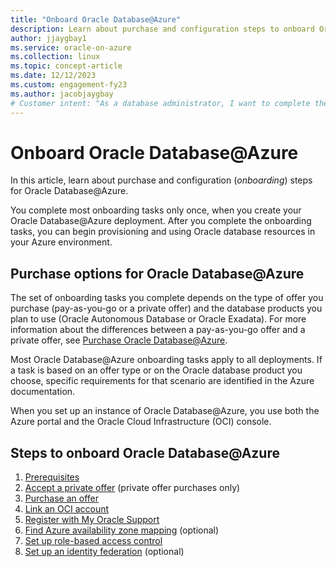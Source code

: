 ```yaml
---
title: "Onboard Oracle Database@Azure"
description: Learn about purchase and configuration steps to onboard Oracle Database@Azure.
author: jjaygbay1
ms.service: oracle-on-azure
ms.collection: linux
ms.topic: concept-article
ms.date: 12/12/2023
ms.custom: engagement-fy23
ms.author: jacobjaygbay
# Customer intent: "As a database administrator, I want to complete the onboarding steps for Oracle Database@Azure, so that I can efficiently provision and manage my database resources in the Azure environment."
---
```


# Onboard Oracle Database@Azure

In this article, learn about purchase and configuration (*onboarding*) steps for Oracle Database@Azure.

You complete most onboarding tasks only once, when you create your Oracle Database@Azure deployment. After you complete the onboarding tasks, you can begin provisioning and using Oracle database resources in your Azure environment.

## Purchase options for Oracle Database@Azure

The set of onboarding tasks you complete depends on the type of offer you purchase (pay-as-you-go or a private offer) and the database products you plan to use (Oracle Autonomous Database or Oracle Exadata). For more information about the differences between a pay-as-you-go offer and a private offer, see [Purchase Oracle Database@Azure](https://docs.oracle.com/iaas/Content/database-at-azure/getting-started.htm#oaa_purchasing).

Most Oracle Database@Azure onboarding tasks apply to all deployments. If a task is based on an offer type or on the Oracle database product you choose, specific requirements for that scenario are identified in the Azure documentation.

When you set up an instance of Oracle Database@Azure, you use both the Azure portal and the Oracle Cloud Infrastructure (OCI) console.

## Steps to onboard Oracle Database@Azure

1. [Prerequisites](https://docs.oracle.com/iaas/Content/database-at-azure/getting-started.htm#oaa_prerequisites)
1. [Accept a private offer](https://docs.oracle.com/iaas/Content/database-at-azure/oaaonboard-task-2.htm#oaaonboard_task_2) (private offer purchases only)
1. [Purchase an offer](https://docs.oracle.com/iaas/Content/database-at-azure/oaaonboard-task-3.htm#oaaonboard_task_3)
1. [Link an OCI account](https://docs.oracle.com/iaas/Content/database-at-azure/oaaonboard-task-4.htm#oaaonboard_task_4)
1. [Register with My Oracle Support](https://docs.oracle.com/iaas/Content/database-at-azure/oaaonboard-task-5.htm)
1. [Find Azure availability zone mapping](https://docs.oracle.com/iaas/Content/database-at-azure/oaaonboard-task-6.htm#oaaonboard_task_6) (optional)
1. [Set up role-based access control](https://docs.oracle.com/iaas/Content/database-at-azure/oaaonboard-task-7.htm#oaaonboard_task_7)
1. [Set up an identity federation](https://docs.oracle.com/iaas/Content/database-at-azure/oaaonboard-task-8.htm#oaaonboard_task_8) (optional)
